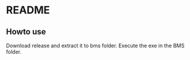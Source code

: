 # README

## Howto use
Download release and extract it to bms folder. Execute the exe in the BMS folder.